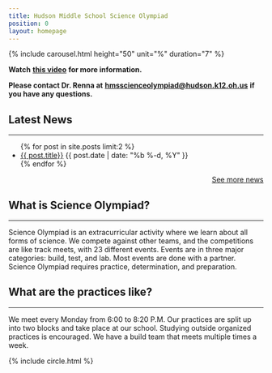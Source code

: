 ```yaml
---
title: Hudson Middle School Science Olympiad
position: 0
layout: homepage
---
```


{% include carousel.html height="50" unit="%" duration="7" %}

**Watch** **[this video](https://youtu.be/Y19-EAbRHOI "Science Olympiad video")** **for more information.**

**Please contact Dr. Renna at** **[hmsscienceolympiad@hudson.k12.oh.us](mailto:hmsscienceolympiad@hudson.k12.oh.us "hmsscienceolympiad@hudson.k12.oh.us")** **if you have any questions.**

## Latest News

<hr /> <ul class="myposts"> {% for post in site.posts limit:2 %} <li><a href="{{ post.url }}">{{ post.title}}</a> <span class="postDate">{{ post.date | date: "%b %-d, %Y" }}</span> </li> {% endfor %} </ul> <p style="text-align: right;"><a href="https://hmsscioly.js.org/blog"> See more news </a></p>

## What is Science Olympiad?

---

Science Olympiad is an extracurricular activity where we learn about all forms of science. We compete against other teams, and the competitions are like track meets, with 23 different events. Events are in three major categories: build, test, and lab. Most events are done with a partner. Science Olympiad requires practice, determination, and preparation.

## What are the practices like?

---

We meet every Monday from 6:00 to 8:20 P.M. Our practices are split up into two blocks and take place at our school. Studying outside organized practices is encouraged. We have a build team that meets multiple times a week.


{% include circle.html %}